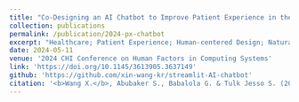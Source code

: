 ```yaml
---
title: "Co-Designing an AI Chatbot to Improve Patient Experience in the Hospital: A human-centered design case study of a collaboration between a hospital, a university, and ChatGPT"
collection: publications
permalink: /publication/2024-px-chatbot
excerpt: "Healthcare; Patient Experience; Human-centered Design; Natural Language Processing; ChatGPT; Large Language Model; Data Mining; Qualitative Analysis"
date: 2024-05-11
venue: '2024 CHI Conference on Human Factors in Computing Systems'
link: 'https://doi.org/10.1145/3613905.3637149'
github: 'https://github.com/xin-wang-kr/streamlit-AI-chatbot'
citation: '<b>Wang X.</b>, Abubaker S., Babalola G. & Tulk Jesso S. (2024). &quot;Co-Designing an AI Chatbot to Improve Patient Experience in the Hospital: A human-centered design case study of a collaboration between a hospital, a university, and ChatGPT.&quot; <i>Extended Abstracts of the 2024 CHI Conference on Human Factors in Computing Systems</i>'
---
```

